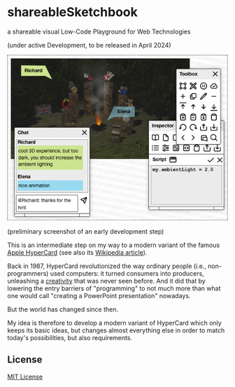 # shareableSketchbook #

a shareable visual Low-Code Playground for Web Technologies

(under active Development, to be released in April 2024)

![Screenshot](shareableSketchbook-Screenshot.png)

(preliminary screenshot of an early development step)

This is an intermediate step on my way to a modern variant of the famous [Apple HyperCard](https://hypercard.org/) (see also its [Wikipedia article](https://en.wikipedia.org/wiki/HyperCard)).

Back in 1987, HyperCard revolutionized the way ordinary people (i.e., non-programmers) used computers: it turned consumers into producers, unleashing a [creativity](https://archive.org/details/hypercardstacks) that was never seen before. And it did that by lowering the entry barriers of "programming" to not much more than what one would call "creating a PowerPoint presentation" nowadays.

But the world has changed since then.

My idea is therefore to develop a modern variant of HyperCard which only keeps its basic ideas, but changes almost everything else in order to match today's possibilities, but also requirements.


## License ##

[MIT License](LICENSE.md)
